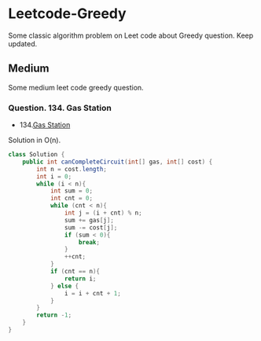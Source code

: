 # Leetcode-Greedy
Some classic algorithm problem on Leet code about Greedy question. Keep updated.

## Medium

Some medium leet code greedy question.

### Question. 134. Gas Station

- 134.[Gas Station](https://leetcode.cn/problems/gas-station/)

Solution in O(n).

```java
class Solution {
    public int canCompleteCircuit(int[] gas, int[] cost) {
        int n = cost.length;
        int i = 0;
        while (i < n){
            int sum = 0;
            int cnt = 0;
            while (cnt < n){
                int j = (i + cnt) % n;
                sum += gas[j];
                sum -= cost[j];
                if (sum < 0){
                    break;
                }
                ++cnt;
            }
            if (cnt == n){
                return i;
            } else {
                i = i + cnt + 1;
            }
        }
        return -1;
    }
}
